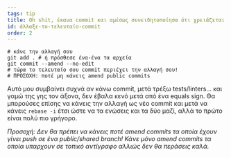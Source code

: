 ```yaml
---
tags: tip
title: Oh shit, έκανα commit και αμέσως συνειδητοποίησα ότι χρειάζεται να κάνω μια μικρή αλλαγή!
id: άλλαξε-το-τελευταίο-commit
order: 2
---
```


```git
# κάνε την αλλαγή σου
git add . # ή πρόσθεσε ένα-ένα τα αρχεία
git commit --amend --no-edit
# τώρα το τελευταίο σου commit περιέχει την αλλαγή σου!
# ΠΡΟΣΟΧΗ: ποτέ μη κάνεις amend public commits
```

Αυτό μου συμβαίνει συχνά αν κάνω commit, μετά τρέξω tests/linters... και γαμώ της γης τον άξονα, δεν έβαλα κενό μετά από ένα equals sign. Θα μπορούσες επίσης να κάνεις την αλλαγή ως νέο commit και μετά να κάνεις `rebase -i` έτσι ώστε να τα ενώσεις και τα δύο μαζί, αλλά το πρώτο είναι πολύ πιο γρήγορο. 

*Προσοχή: Δεν θα πρέπει να κάνεις ποτέ amend commits τα οποία έχουν γίνει push σε ένα public/shared branch! Κάνε μόνο amend commits τα οποία υπαρχουν σε τοπικό αντίγραφο αλλιώς δεν θα περάσεις καλά.*